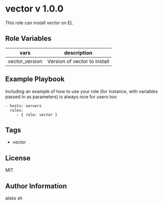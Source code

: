 vector v 1.0.0
=========

This role can install vector on EL

Role Variables
--------------

|vars |description |
|-----|------------|
|vector_version |Version of vector to install |


Example Playbook
----------------

Including an example of how to use your role (for instance, with variables passed in as parameters) is always nice for users too:

    - hosts: servers
      roles:
         - { role: vector }

Tags  
-------
- vector

License
-------

MIT

Author Information
------------------

aleks sh
